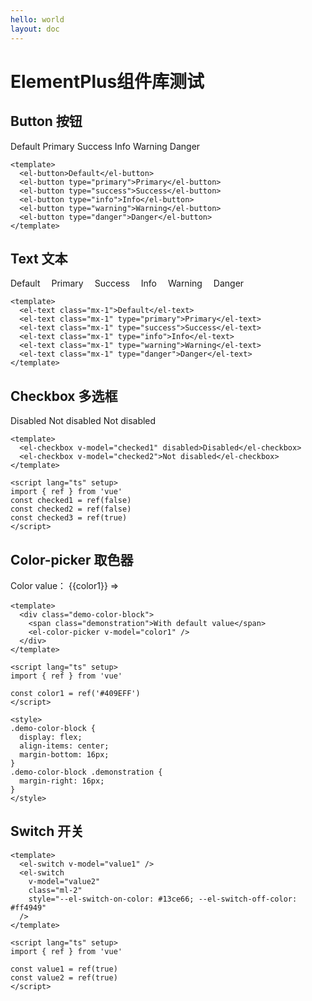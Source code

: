 ```yaml
---
hello: world
layout: doc
---
```


# ElementPlus组件库测试

<script setup>

import { ref } from 'vue'

const checked1 = ref(true)
const checked2 = ref(false)
const checked3 = ref(true)

const color1 = ref('#409EFF')

const switchValue1 = ref(false);
const switchValue2 = ref(false);

</script>

## Button 按钮

<el-button>Default</el-button>
<el-button type="primary">Primary</el-button>
<el-button type="success">Success</el-button>
<el-button type="info">Info</el-button>
<el-button type="warning">Warning</el-button>
<el-button type="danger">Danger</el-button>

```vue
<template>
  <el-button>Default</el-button>
  <el-button type="primary">Primary</el-button>
  <el-button type="success">Success</el-button>
  <el-button type="info">Info</el-button>
  <el-button type="warning">Warning</el-button>
  <el-button type="danger">Danger</el-button>
</template>
```
## Text 文本

<el-text class="mx-1">Default</el-text>&emsp;
<el-text class="mx-1" type="primary">Primary</el-text>&emsp;
<el-text class="mx-1" type="success">Success</el-text>&emsp;
<el-text class="mx-1" type="info">Info</el-text>&emsp;
<el-text class="mx-1" type="warning">Warning</el-text>&emsp;
<el-text class="mx-1" type="danger">Danger</el-text>&emsp;

```vue
<template>
  <el-text class="mx-1">Default</el-text>
  <el-text class="mx-1" type="primary">Primary</el-text>
  <el-text class="mx-1" type="success">Success</el-text>
  <el-text class="mx-1" type="info">Info</el-text>
  <el-text class="mx-1" type="warning">Warning</el-text>
  <el-text class="mx-1" type="danger">Danger</el-text>
</template>
```

## Checkbox 多选框

<el-checkbox v-model="checked1" disabled>Disabled</el-checkbox>
<el-checkbox v-model="checked2">Not disabled</el-checkbox>
<el-checkbox v-model="checked3">Not disabled</el-checkbox>

```vue
<template>
  <el-checkbox v-model="checked1" disabled>Disabled</el-checkbox>
  <el-checkbox v-model="checked2">Not disabled</el-checkbox>
</template>

<script lang="ts" setup>
import { ref } from 'vue'
const checked1 = ref(false)
const checked2 = ref(false)
const checked3 = ref(true)
</script>
```

## Color-picker 取色器

<div class="demo-color-block">
  <span class="demonstration">Color value： {{color1}} =></span>
  <el-color-picker v-model="color1" />

</div>

``` vue
<template>
  <div class="demo-color-block">
    <span class="demonstration">With default value</span>
    <el-color-picker v-model="color1" />
  </div>
</template>

<script lang="ts" setup>
import { ref } from 'vue'

const color1 = ref('#409EFF')
</script>

<style>
.demo-color-block {
  display: flex;
  align-items: center;
  margin-bottom: 16px;
}
.demo-color-block .demonstration {
  margin-right: 16px;
}
</style>
```

## Switch 开关
<el-switch v-model="switchValue1" />
  <el-switch
    v-model="switchValue2"
    class="ml-2"
    style="--el-switch-on-color: #13ce66; --el-switch-off-color: #ff4949"
  />

```vue
<template>
  <el-switch v-model="value1" />
  <el-switch
    v-model="value2"
    class="ml-2"
    style="--el-switch-on-color: #13ce66; --el-switch-off-color: #ff4949"
  />
</template>

<script lang="ts" setup>
import { ref } from 'vue'

const value1 = ref(true)
const value2 = ref(true)
</script>
```

<style module>

.button {
  color: red;
  font-weight: bold;
  text-align: center;
}
.scrollbar-demo-item {
  display: flex;
  align-items: center;
  justify-content: center;
  height: 50px;
  margin: 10px;
  text-align: center;
  border-radius: 4px;
  background: var(--el-color-primary-light-9);
  color: var(--el-color-primary);
}
.demo-color-block {
  display: flex;
  align-items: center;
  margin-bottom: 16px;
}
.demo-color-block .demonstration {
  margin-right: 16px;
}
</style>

